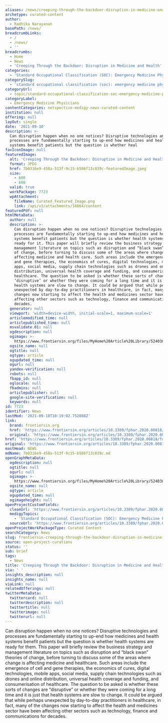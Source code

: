 ```yaml
---
aliases: /news/creeping-through-the-backdoor-disruption-in-medicine-and-health
archetype: curated-content
author:
  - Radhika Narayanan
basePath: /news/
breadcrumbLinks:
  - /
  - /news/
  - ''
breadcrumbs:
  - Home
  - News
  - 'Creeping Through the Backdoor: Disruption in Medicine and Health'
categories:
  - 'Standard Occupational Classification (SOC): Emergency Medicine Physicians'
categorySlug:
  - 'standard occupational classification (soc): emergency medicine physicians'
categoryUrl:
  - topic/standard-occupational-classification-soc-emergency-medicine-physicians
categoryLabel:
  - Emergency Medicine Physicians
contentCategories: netspective-medigy-news-curated-content
institution: null
offering: null
layOut: single
date: '2021-09-10'
description: >-
  Can disruption happen when no one notices? Disruptive technologies and
  processes are fundamentally starting to up-end how medicines and health
  systems benefit patients but the question is whether heal
favIconImage: null
featuredImage:
  alt: 'Creeping Through the Backdoor: Disruption in Medicine and Health'
  format: JPEG
  href: 7b0316e9-458a-513f-9c15-b586f13c039c-featuredImage.jpeg
  size:
    - 600
    - 600
  valid: true
  workPackage: 7723
  wpAttachment:
    fileName: Curated_Featured_Image.png
    link: /api/v3/attachments/16864/content
featuredPdf: null
htmlMetaData:
  author: null
  description: >-
    Can disruption happen when no one notices? Disruptive technologies and
    processes are fundamentally starting to up-end how medicines and health
    systems benefit patients but the question is whether health systems are
    ready for it. This paper will briefly review the business strategy and
    management literature on topics such as disruption and “black swan” theories
    of change, before turning to discuss some of the areas where change is
    affecting medicine and health care. Such areas include the emergence of cell
    and gene therapies, the economics of cures, digital technologies, mobile
    apps, social media, supply chain technologies such as drones and online
    distribution, universal health coverage and funding, and consumerisation of
    healthcare. The question to be asked is whether these sorts of changes are
    ‘disruptive’ or whether they were coming for a long time and it is just that
    health systems are slow to change. It could be argued that while perhaps
    unexpected by day-to-day practitioners in healthcare, in fact, many of the
    changes now starting to affect the health and medicines sector have been
    affecting other sectors such as technology, finance and communications for
    decades.
  generator: null
  viewport: 'width=device-width, initial-scale=1, maximum-scale=1'
  articlemodified_time: null
  articlepublished_time: null
  msvalidate.01: null
  ogdescription: null
  ogimage: >-
    https://www.frontiersin.org/files/MyHome%20Article%20Library/524038/524038_Thumb_400.jpg
  ogsite_name: null
  ogtitle: null
  ogtype: article
  ogupdated_time: null
  ogurl: null
  yandex-verification: null
  robots: null
  fbapp_id: null
  oglocale: null
  fbadmins: null
  articlepublisher: null
  google-site-verification: null
  keywords: null
id: 7723
identifier: News
lastMod: '2021-09-10T10:19:02.752088Z'
link:
  brand: frontiersin.org
  href: 'https://www.frontiersin.org/articles/10.3389/fphar.2020.00818/full'
  original: 'https://www.frontiersin.org/articles/10.3389/fphar.2020.00818/full'
href: 'https://www.frontiersin.org/articles/10.3389/fphar.2020.00818/full'
original: 'https://www.frontiersin.org/articles/10.3389/fphar.2020.00818/full'
mastHead: NEWS
mdName: 7b0316e9-458a-513f-9c15-b586f13c039c.md
openGraphMetaData:
  ogdescription: null
  ogtitle: null
  ogurl: null
  ogimage: >-
    https://www.frontiersin.org/files/MyHome%20Article%20Library/524038/524038_Thumb_400.jpg
  ogsite_name: null
  ogtype: article
  ogupdated_time: null
  ogimageheight: null
openProjectCustomFields:
  cleanUrl: 'https://www.frontiersin.org/articles/10.3389/fphar.2020.00818/full'
  medigyTopics:
    - 'Standard Occupational Classification (SOC): Emergency Medicine Physicians'
  sourceUrl: 'https://www.frontiersin.org/articles/10.3389/fphar.2020.00818/full'
openProjectWorkPackageType: Curated Content
searchCategory: News
slug: frontiersin-creeping-through-the-backdoor-disruption-in-medicine-and-health
source: open-project-curations
status: ''
sub: brief
tags:
  - News
title: 'Creeping Through the Backdoor: Disruption in Medicine and Health'
via: ' '
insights_description: null
insights_name: null
viaLink: null
relatedOfferings: null
twitterMetaData:
  twittercard: null
  twitterdescription: null
  twittertitle: null
  twitterimage: null
  twitterurl: null
---
```

<p>Can disruption happen when no one notices? Disruptive technologies and processes are fundamentally starting to up-end how medicines and health systems benefit patients but the question is whether health systems are ready for them. This paper will briefly review the business strategy and management literature on topics such as disruption and “black swan” theories of change, before turning to discuss some of the areas where change is affecting medicine and healthcare. Such areas include the emergence of cell and gene therapies, the economics of cures, digital technologies, mobile apps, social media, supply chain technologies such as drones and online distribution, universal health coverage and funding, and consumerisation of healthcare. The question to be asked is whether these sorts of changes are “disruptive” or whether they were coming for a long time and it is just that health systems are slow to change. It could be argued that while perhaps unexpected by day-to-day practitioners in healthcare, in fact, many of the changes now starting to affect the health and medicines sector have been affecting other sectors such as technology, finance and communications for decades.<br>&nbsp;</p>